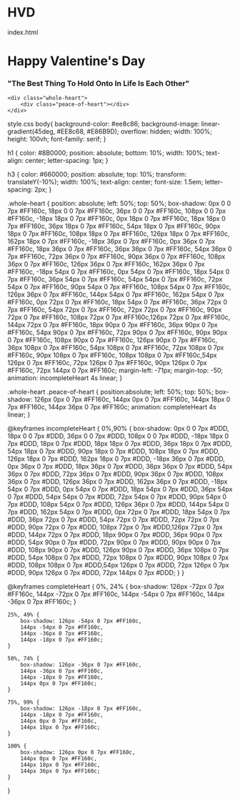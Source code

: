 # HVD
index.html
<!DOCTYPE html>
<html lang="en">
<head>
    <meta charset="UTF-8">
    <meta http-equiv="X-UA-Compatible" content="IE=edge">
    <meta name="viewport" content="width=device-width, initial-scale=1.0">
    <title>Happy Valentine's Week</title>
    <link rel="stylesheet" href="style.css" />
</head>
<body>
    <h1>Happy Valentine's Day</h1>
    <h3>"The Best Thing To Hold Onto In Life Is Each Other"</h3>

    <div class="whole-heart">
        <div class="peace-of-heart"></div>
    </div>
</body>
</html>

style.css
body{
    background-color: #ee8c86;
    background-image: linear-gradient(45deg, #EE8c68, #E86B9D);
    overflow: hidden;
    width: 100%;
    height: 100vh;
    font-family: serif;
}

h1 {
    color: #8B0000;
    position: absolute;
    bottom: 10%;
    width: 100%;
    text-align: center;
    letter-spacing: 1px;
}

h3 {
    color: #660000;
    position: absolute;
    top: 10%;
    transform: translateY(-10%);
    width: 100%;
    text-align: center;
    font-size: 1.5em;
    letter-spacing: 2px;
}

.whole-heart {
    position: absolute;
    left: 50%;
    top: 50%;
    box-shadow: 0px 0 0 7px #FF160c, 18px 0 0 7px #FF160c, 
    36px 0 0 7px #FF160c, 108px 0 0 7px #FF160c,
    -18px 18px 0 7px #FF160c, 0px 18px 0 7px #FF160c,
    18px 18px 0 7px #FF160c, 36px 18px 0 7px #FF160c,
    54px 18px 0 7px #FF160c, 90px 18px 0 7px #FF160c,
    108px 18px 0 7px #FF160c, 126px 18px 0 7px #FF160c,
    162px 18px 0 7px #FF160c, -18px 36px 0 7px #FF160c,
    0px 36px 0 7px #FF160c, 18px 36px 0 7px #FF160c,
    36px 36px 0 7px #FF160c, 54px 36px 0 7px #FF160c,
    72px 36px 0 7px #FF160c, 90px 36px 0 7px #FF160c,
    108px 36px 0 7px #FF160c, 126px 36px 0 7px #FF160c,
    162px 36px 0 7px #FF160c, -18px 54px 0 7px #FF160c,
    0px 54px 0 7px #FF160c, 18px 54px 0 7px #FF160c,
    36px 54px 0 7px #FF160c, 54px 54px 0 7px #FF160c,
    72px 54px 0 7px #FF160c, 90px 54px 0 7px #FF160c,
    108px 54px 0 7px #FF160c, 126px 36px 0 7px #FF160c,
    144px 54px 0 7px #FF160c, 162px 54px 0 7px #FF160c,
    0px 72px 0 7px #FF160c, 18px 54px 0 7px #FF160c,
    36px 72px 0 7px #FF160c, 54px 72px 0 7px #FF160c,
    72px 72px 0 7px #FF160c, 90px 72px 0 7px #FF160c,
    108px 72px 0 7px #FF160c,126px 72px 0 7px #FF160c,
    144px 72px 0 7px #FF160c, 18px 90px 0 7px #FF160c,
    36px 90px 0 7px #FF160c, 54px 90px 0 7px #FF160c, 
    72px 90px 0 7px #FF160c, 90px 90px 0 7px #FF160c,
    108px 90px 0 7px #FF160c, 126px 90px 0 7px #FF160c,
    36px 108px 0 7px #FF160c, 54px 108px 0 7px #FF160c,
    72px 108px 0 7px #FF160c, 90px 108px 0 7px #FF160c,
    108px 108px 0 7px #FF160c,54px 126px 0 7px #FF160c,
    72px 126px 0 7px #FF160c, 90px 126px 0 7px #FF160c,
    72px 144px 0 7px #FF160c;
margin-left: -71px;
margin-top: -50;
animation: incompleteHeart 4s linear;
}

.whole-heart .peace-of-heart {
    position:absolute;
    left: 50%;
    top: 50%;
    box-shadow: 126px 0px 0 7px #FF160c, 144px 0px 0 7px #FF160c, 
        144px 18px 0 7px #FF160c, 144px 36px 0 7px #FF160c;
    animation: completeHeart 4s linear;
}

@keyframes incompleteHeart {
    0%,90% {
        box-shadow: 0px 0 0 7px #DDD, 18px 0 0 7px #DDD, 
            36px 0 0 7px #DDD, 108px 0 0 7px #DDD,
            -18px 18px 0 7px #DDD, 18px 0 7px #DDD,
            18px 18px 0 7px #DDD, 36px 18px 0 7px #DDD,
            54px 18px 0 7px #DDD, 90px 18px 0 7px #DDD,
            108px 18px 0 7px #DDD, 126px 18px 0 7px #DDD,
            162px 18px 0 7px #DDD, -18px 36px 0 7px #DDD,
            0px 36px 0 7px #DDD, 18px 36px 0 7px #DDD,
            36px 36px 0 7px #DDD, 54px 36px 0 7px #DDD,
            72px 36px 0 7px #DDD, 90px 36px 0 7px #DDD,
            108px 36px 0 7px #DDD, 126px 36px 0 7px #DDD,
            162px 36px 0 7px #DDD, -18px 54px 0 7px #DDD,
            0px 54px 0 7px #DDD, 18px 54px 0 7px #DDD,
            36px 54px 0 7px #DDD, 54px 54px 0 7px #DDD,
            72px 54px 0 7px #DDD, 90px 54px 0 7px #DDD,
            108px 54px 0 7px #DDD, 126px 36px 0 7px #DDD,
            144px 54px 0 7px #DDD, 162px 54px 0 7px #DDD,
            0px 72px 0 7px #DDD, 18px 54px 0 7px #DDD,
            36px 72px 0 7px #DDD, 54px 72px 0 7px #DDD,
            72px 72px 0 7px #DDD, 90px 72px 0 7px #DDD,
            108px 72px 0 7px #DDD,126px 72px 0 7px #DDD,
            144px 72px 0 7px #DDD, 18px 90px 0 7px #DDD,
            36px 90px 0 7px #DDD, 54px 90px 0 7px #DDD, 
            72px 90px 0 7px #DDD, 90px 90px 0 7px #DDD,
            108px 90px 0 7px #DDD, 126px 90px 0 7px #DDD,
            36px 108px 0 7px #DDD, 54px 108px 0 7px #DDD,
            72px 108px 0 7px #DDD, 90px 108px 0 7px #DDD,
            108px 108px 0 7px #DDD,54px 126px 0 7px #DDD,
            72px 126px 0 7px #DDD, 90px 126px 0 7px #DDD,
        72px 144px 0 7px #DDD;
    } 
}

@keyframes completeHeart {
    0%, 24% { 
        box-shadow: 126px -72px 0 7px #FF160c,
        144px -72px 0 7px #FF160c,
        144px -54px 0 7px #FF160c,
        144px -36px 0 7px #FF160c;
    }

    25%, 49% { 
        box-shadow: 126px -54px 0 7px #FF160c,
        144px -54px 0 7px #FF160c,
        144px -36px 0 7px #FF160c,
        144px -18px 0 7px #FF160c;
    }

    50%, 74% { 
        box-shadow: 126px -36px 0 7px #FF160c,
        144px -36px 0 7px #FF160c,
        144px -18px 0 7px #FF160c,
        144px 0px 0 7px #FF160c;
    }

    75%, 99% {
        box-shadow: 126px -18px 0 7px #FF160c,
        144px -18px 0 7px #FF160c,
        144px 0px 0 7px #FF160c,
        144px 18px 0 7px #FF160c;
    }

    100% {
        box-shadow: 126px 0px 0 7px #FF160c,
        144px 0px 0 7px #FF160c,
        144px 18px 0 7px #FF160c,
        144px 36px 0 7px #FF160c;
    }
}
